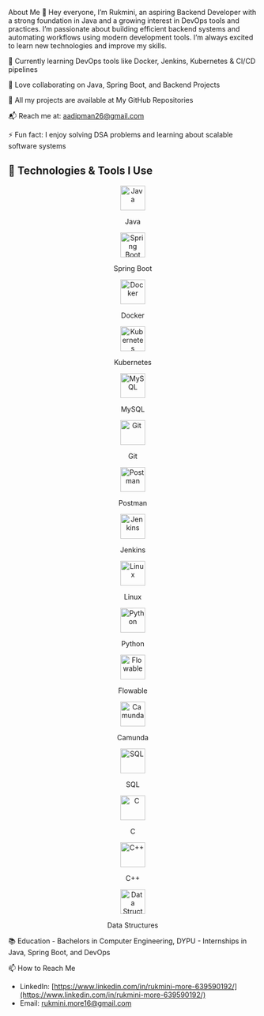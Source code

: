 About Me 🤝
Hey everyone, I’m Rukmini, an aspiring Backend Developer with a strong foundation in Java and a growing interest in DevOps tools and practices. I’m passionate about building efficient backend systems and automating workflows using modern development tools. I’m always excited to learn new technologies and improve my skills.

🌱 Currently learning DevOps tools like Docker, Jenkins, Kubernetes & CI/CD pipelines

🤝 Love collaborating on Java, Spring Boot, and Backend Projects

📂 All my projects are available at My GitHub Repositories

📬 Reach me at: aadipman26@gmail.com

⚡ Fun fact: I enjoy solving DSA problems and learning about scalable software systems

## 🔧 Technologies & Tools I Use

<p align="center">
  <a href="#"><img src="https://cdn.jsdelivr.net/gh/devicons/devicon/icons/java/java-original.svg" alt="Java" width="50" height="50"/></a>  
  <p align="center">Java</p>
</p>

<p align="center">
  <a href="#"><img src="https://cdn.jsdelivr.net/gh/devicons/devicon/icons/spring/spring-original.svg" alt="Spring Boot" width="50" height="50"/></a>  
  <p align="center">Spring Boot</p>
</p>

<p align="center">
  <a href="#"><img src="https://cdn.jsdelivr.net/gh/devicons/devicon/icons/docker/docker-original.svg" alt="Docker" width="50" height="50"/></a>  
  <p align="center">Docker</p>
</p>

<p align="center">
  <a href="#"><img src="https://cdn.jsdelivr.net/gh/devicons/devicon/icons/kubernetes/kubernetes-plain.svg" alt="Kubernetes" width="50" height="50"/></a>  
  <p align="center">Kubernetes</p>
</p>

<p align="center">
  <a href="#"><img src="https://cdn.jsdelivr.net/gh/devicons/devicon/icons/mysql/mysql-original.svg" alt="MySQL" width="50" height="50"/></a>  
  <p align="center">MySQL</p>
</p>

<p align="center">
  <a href="#"><img src="https://cdn.jsdelivr.net/gh/devicons/devicon/icons/git/git-original.svg" alt="Git" width="50" height="50"/></a>  
  <p align="center">Git</p>
</p>

<p align="center">
  <a href="#"><img src="https://cdn.jsdelivr.net/gh/devicons/devicon/icons/postman/postman-original.svg" alt="Postman" width="50" height="50"/></a>  
  <p align="center">Postman</p>
</p>

<p align="center">
  <a href="#"><img src="https://cdn.jsdelivr.net/gh/devicons/devicon/icons/jenkins/jenkins-original.svg" alt="Jenkins" width="50" height="50"/></a>  
  <p align="center">Jenkins</p>
</p>

<p align="center">
  <a href="#"><img src="https://cdn.jsdelivr.net/gh/devicons/devicon/icons/linux/linux-original.svg" alt="Linux" width="50" height="50"/></a>  
  <p align="center">Linux</p>
</p>

<p align="center">
  <a href="#"><img src="https://cdn.jsdelivr.net/gh/devicons/devicon/icons/python/python-original.svg" alt="Python" width="50" height="50"/></a>  
  <p align="center">Python</p>
</p>

<p align="center">
  <a href="#"><img src="https://cdn.jsdelivr.net/gh/devicons/devicon/icons/flowable/flowable-original.svg" alt="Flowable" width="50" height="50"/></a>  
  <p align="center">Flowable</p>
</p>

<p align="center">
  <a href="#"><img src="https://cdn.jsdelivr.net/gh/devicons/devicon/icons/camunda/camunda-original.svg" alt="Camunda" width="50" height="50"/></a>  
  <p align="center">Camunda</p>
</p>

<p align="center">
  <a href="#"><img src="https://cdn.jsdelivr.net/gh/devicons/devicon/icons/sql/sql-original.svg" alt="SQL" width="50" height="50"/></a>  
  <p align="center">SQL</p>
</p>

<p align="center">
  <a href="#"><img src="https://cdn.jsdelivr.net/gh/devicons/devicon/icons/c/c-original.svg" alt="C" width="50" height="50"/></a>  
  <p align="center">C</p>
</p>

<p align="center">
  <a href="#"><img src="https://cdn.jsdelivr.net/gh/devicons/devicon/icons/cplusplus/cplusplus-original.svg" alt="C++" width="50" height="50"/></a>  
  <p align="center">C++</p>
</p>

<p align="center">
  <a href="#"><img src="https://cdn.jsdelivr.net/gh/devicons/devicon/icons/datascience/datascience-original.svg" alt="Data Structures" width="50" height="50"/></a>  
  <p align="center">Data Structures</p>
</p>
📚 Education
- Bachelors in Computer Engineering, DYPU
- Internships in Java, Spring Boot, and DevOps

📫 How to Reach Me
- LinkedIn: [https://www.linkedin.com/in/rukmini-more-639590192/](https://www.linkedin.com/in/rukmini-more-639590192/)
- Email: [rukmini.more16@gmail.com](mailto:rukmini.more16@gmail.com)
